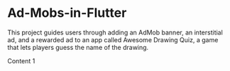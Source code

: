 # Ad-Mobs-in-Flutter
This project guides users through adding an AdMob banner, an interstitial ad, and a rewarded ad to an app called Awesome Drawing Quiz, a game that lets players guess the name of the drawing.

Content 1
